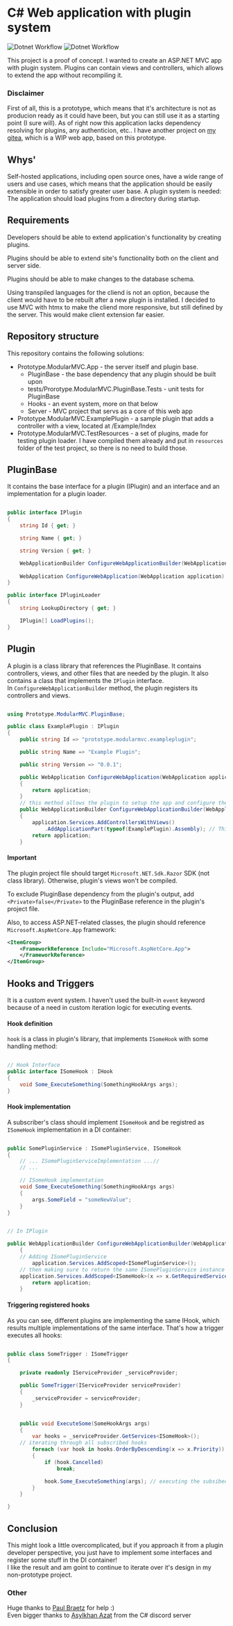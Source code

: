 # C# Web application with plugin system

![Dotnet Workflow](https://github.com/the1mason/Prototype.ModularMVC/actions/workflows/dotnet-build.yml/badge.svg)
![Dotnet Workflow](https://github.com/the1mason/Prototype.ModularMVC/actions/workflows/dotnet-test.yml/badge.svg)

This project is a proof of concept. I wanted to create an ASP.NET MVC app with plugin system. Plugins can contain views and controllers, which allows to extend the app without recompiling it.

### Disclaimer

First of all, this is a prototype, which means that it's architecture is not as producion ready as it could have been, but you can still use it as a starting point (I sure will). As of right now this application lacks dependency resolving for plugins, any authenticion, etc.. 
I have another project on [my gitea](https://git.the1mason.com/the1mason/OctoCore), which is a WIP web app, based on this prototype.

## Whys'

Self-hosted applications, including open source ones, have a wide range of users and use cases, which means that the application should be easily extensible in order to satisfy greater user base. A plugin system is needed: The application should load plugins from a directory during startup.

## Requirements

Developers should be able to extend application's functionality by creating plugins.

Plugins should be able to extend site's functionality both on the client and server side.

Plugins should be able to make changes to the database schema.

Using transpiled languages for the cliend is not an option, because the client would have to be rebuilt after a new plugin is installed. I decided to use MVC with htmx to make the cliend more responsive, but still defined by the server. This would make client extension far easier.

## Repository structure

This repository contains the following solutions:

- Prototype.ModularMVC.App - the server itself and plugin base.
  - PluginBase - the base dependency that any plugin should be built upon
  - tests/Prorotype.ModularMVC.PluginBase.Tests - unit tests for PluginBase
  - Hooks - an event system, more on that below
  - Server - MVC project that servs as a core of this web app
- Prototype.ModularMVC.ExamplePlugin - a sample plugin that adds a controller with a view, located at /Example/Index
- Prototype.ModularMVC.TestResources - a set of plugins, made for testing plugin loader. I have compiled them already and put in `resources` folder of the test project, so there is no need to build those.

## PluginBase

It contains the base interface for a plugin (IPlugin) and an interface and an implementation for a plugin loader.

```csharp

public interface IPlugin
{
    string Id { get; }

    string Name { get; }

    string Version { get; }

    WebApplicationBuilder ConfigureWebApplicationBuilder(WebApplicationBuilder builder);
    
    WebApplication ConfigureWebApplication(WebApplication application);
}

```


```csharp
public interface IPluginLoader
{
    string LookupDirectory { get; }

    IPlugin[] LoadPlugins();
}

```

## Plugin

A plugin is a class library that references the PluginBase. It contains controllers, views, and other files that are needed by the plugin. It also contains a class that implements the `IPlugin` interface.  
In `ConfigureWebApplicationBuilder` method, the plugin registers its controllers and views.

```csharp

using Prototype.ModularMVC.PluginBase;

public class ExamplePlugin : IPlugin
{
    public string Id => "prototype.modularmvc.exampleplugin";

    public string Name => "Example Plugin";

    public string Version => "0.0.1";

    public WebApplication ConfigureWebApplication(WebApplication application)
    {
        return application;
    }
    // this method allows the plugin to setup the app and configure the DI container
    public WebApplicationBuilder ConfigureWebApplicationBuilder(WebApplicationBuilder application)
    {
        application.Services.AddControllersWithViews()
            .AddApplicationPart(typeof(ExamplePlugin).Assembly); // This registers the plugin's controllers and views
        return application;
    }
```

#### Important

The plugin project file should target `Microsoft.NET.Sdk.Razor` SDK (not class library). Otherwise, plugin's views won't be compiled.  

To exclude PluginBase dependency from the plugin's output, add `<Private>false</Private>` to the PluginBase reference in the plugin's project file.

Also, to access ASP.NET-related classes, the plugin should reference `Microsoft.AspNetCore.App` framework:

```xml
<ItemGroup>
	<FrameworkReference Include="Microsoft.AspNetCore.App">
	</FrameworkReference>
</ItemGroup>
```

## Hooks and Triggers

It is a custom event system. I haven't used the built-in `event` keyword because of a need in custom iteration logic for executing events.    

#### Hook definition

`hook` is a class in plugin's library, that implements `ISomeHook` with some handling method:  

```csharp

// Hook Interface
public interface ISomeHook : IHook
{
    void Some_ExecuteSomething(SomethingHookArgs args);
}

```

#### Hook implementation

A subscriber's class should implement `ISomeHook` and be registred as `ISomeHook` implementation in a DI container:  

```csharp

public SomePluginService : ISomePluginService, ISomeHook
{
    // ... ISomePluginServiceImplementation ...//
    // ...

    // ISomeHook implementation
    void Some_ExecuteSomething(SomethingHookArgs args)
    {
        args.SomeField = "someNewValue";
    }
}


```

```csharp

// In IPlugin

public WebApplicationBuilder ConfigureWebApplicationBuilder(WebApplicationBuilder application)
    {
	// Adding ISomePluginService
        application.Services.AddScoped<ISomePluginService>();
	// then making sure to return the same ISomePluginService instance for each hook type that it implements
	application.Services.AddScoped<ISomeHook>(x => x.GetRequiredService<ISomePluginService>();
        return application;
    }

```

#### Triggering registered hooks

As you can see, different plugins are implementing the same IHook, which results multiple implementations of the same interface. That's how a trigger executes all hooks:

```csharp

public class SomeTrigger : ISomeTrigger
{

    private readonly IServiceProvider _serviceProvider;

    public SomeTrigger(IServiceProvider serviceProvider)
    {
        _serviceProvider = serviceProvider;
    }


    public void ExecuteSome(SomeHookArgs args)
    {
        var hooks = _serviceProvider.GetServices<ISomeHook>();
	// iterating through all subscribed hooks
        foreach (var hook in hooks.OrderByDescending(x => x.Priority))
        {
            if (hook.Cancelled)
                break;

            hook.Some_ExecuteSomething(args); // executing the subsibed hook's action
        }
    }

}

```

## Conclusion

This might look a little overcomplicated, but if you approach it from a plugin developer perspective, you just have to implement some interfaces and register some stuff in the DI container!  
I like the result and am goint to continue to iterate over it's design in my non-prototype project.

### Other

Huge thanks to [Paul Braetz](https://github.com/PaulBraetz) for help :)  
Even bigger thanks to [Asylkhan Azat](https://github.com/asylkhan-azat) from the C# discord server
